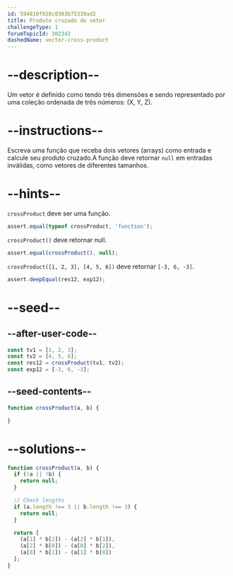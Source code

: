 ```yaml
---
id: 594810f028c0303b75339ad2
title: Produto cruzado de vetor
challengeType: 1
forumTopicId: 302342
dashedName: vector-cross-product
---
```


# --description--

Um vetor é definido como tendo três dimensões e sendo representado por uma coleção ordenada de três números: (X, Y, Z).

# --instructions--

Escreva uma função que receba dois vetores (arrays) como entrada e calcule seu produto cruzado.A função deve retornar `null` em entradas inválidas, como vetores de diferentes tamanhos.

# --hints--

`crossProduct` deve ser uma função.

```js
assert.equal(typeof crossProduct, 'function');
```

`crossProduct()` deve retornar null.

```js
assert.equal(crossProduct(), null);
```

`crossProduct([1, 2, 3], [4, 5, 6])` deve retornar `[-3, 6, -3]`.

```js
assert.deepEqual(res12, exp12);
```

# --seed--

## --after-user-code--

```js
const tv1 = [1, 2, 3];
const tv2 = [4, 5, 6];
const res12 = crossProduct(tv1, tv2);
const exp12 = [-3, 6, -3];
```

## --seed-contents--

```js
function crossProduct(a, b) {

}
```

# --solutions--

```js
function crossProduct(a, b) {
  if (!a || !b) {
    return null;
  }

  // Check lengths
  if (a.length !== 3 || b.length !== 3) {
    return null;
  }

  return [
    (a[1] * b[2]) - (a[2] * b[1]),
    (a[2] * b[0]) - (a[0] * b[2]),
    (a[0] * b[1]) - (a[1] * b[0])
  ];
}
```
